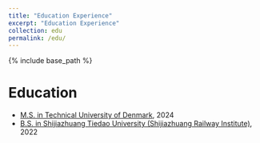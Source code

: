 ```yaml
---
title: "Education Experience"
excerpt: "Education Experience"
collection: edu
permalink: /edu/
---
```


{% include base_path %}

Education
======
* [M.S. in Technical University of Denmark](https://www.dtu.dk/english), 2024
* [B.S. in Shijiazhuang Tiedao University (Shijiazhuang Railway Institute)](http://www.stdu.edu.cn/), 2022